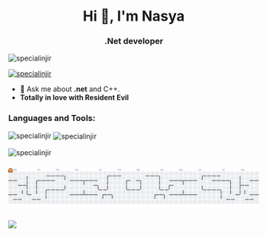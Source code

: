 <h1 align="center">Hi 👋, I'm Nasya</h1>
<h3 align="center">.Net developer</h3>

<p align="left"> <img src="https://komarev.com/ghpvc/?username=specialinjir&label=Profile%20views&color=0e75b6&style=flat" alt="specialinjir" /> </p>

<p align="left"> <a href="https://github.com/ryo-ma/github-profile-trophy"><img src="https://github-profile-trophy.vercel.app/?username=specialinjir" alt="specialinjir" /></a> </p>

- 💬 Ask me about **.net** and C++.
-  **Totally in love with Resident Evil**

<h3 align="left">Languages and Tools:</h3>
<p align="left">
</p>

<p><img align="left" src="https://github-readme-stats.vercel.app/api/top-langs?username=specialinjir&show_icons=true&locale=en" alt="specialinjir" /></p>

<p>&nbsp;<img align="center" src="https://github-readme-stats.vercel.app/api?username=specialinjir&show_icons=true&locale=en" alt="specialinjir" /></p>

<p><img align="center" src="https://github-readme-streak-stats.herokuapp.com/?user=specialinjir&" alt="specialinjir" /></p>

###
<picture>
  <source media="(prefers-color-scheme: dark)" srcset="https://raw.githubusercontent.com/SpecialInjir/SpecialInjir/output/pacman-contribution-graph-dark.svg">
  <source media="(prefers-color-scheme: light)" srcset="https://raw.githubusercontent.com/SpecialInjir/SpecialInjir/output/pacman-contribution-graph.svg">
  <img alt="Pacman contribution graph" src="https://raw.githubusercontent.com/SpecialInjir/SpecialInjir/output/pacman-contribution-graph.svg">
</picture>

###
<img src="https://raw.githubusercontent.com/SpecialInjir/SpecialInjir/output/snake.svg" />

